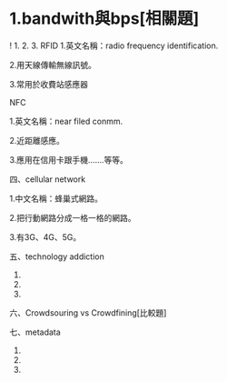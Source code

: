 # 1.bandwith與bps[相關題]
! 1.
2.
3.
RFID
1.英文名稱：radio frequency identification.

2.用天線傳輸無線訊號。

3.常用於收費站感應器

NFC

1.英文名稱：near filed conmm.

2.近距離感應。

3.應用在信用卡跟手機.......等等。

四、cellular network

1.中文名稱：蜂巢式網路。

2.把行動網路分成一格一格的網路。

3.有3G、4G、5G。

五、technology addiction

1.

2.

3.

六、Crowdsouring vs Crowdfining[比較題]

七、metadata

1.

2.

3.
